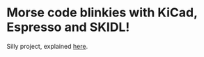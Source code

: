 # Morse code blinkies with KiCad, Espresso and SKIDL!

Silly project, explained
[here](https://www.skybluetrades.net/projects/morse-blinkies-as-a-service/).
